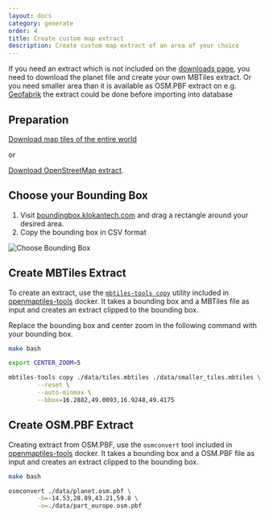 ```yaml
---
layout: docs
category: generate
order: 4
title: Create custom map extract
description: Create custom map extract of an area of your choice
---
```


If you need an extract which is not included on the [downloads page](http://openmaptiles.org/downloads), you need to download the planet file and create your own MBTiles extract. Or you need smaller area than it is available as OSM.PBF extract on e.g. [Geofabrik](https://geofabrik.de/) the extract could be done before importing into database

## Preparation

[Download map tiles of the entire world](https://data.maptiler.com/downloads/planet/)

or 

[Download OpenStreetMap extract](https://download.geofabrik.de/).

## Choose your Bounding Box

1. Visit [boundingbox.klokantech.com](http://boundingbox.klokantech.com/) and drag a rectangle around your desired area.
2. Copy the bounding box in CSV format

![Choose Bounding Box](/media/choose-bounding-box.png)

## Create MBTiles Extract

To create an extract, use the [`mbtiles-tools copy`](https://github.com/openmaptiles/openmaptiles-tools/blob/master/bin/mbtiles-tools) utility included in [openmaptiles-tools](https://github.com/openmaptiles/openmaptiles-tools/) docker. It takes a bounding box and a MBTiles file as input and creates an extract clipped to the bounding box.

Replace the bounding box and center zoom in the following command with your bounding box.

```bash
make bash

export CENTER_ZOOM=5

mbtiles-tools copy ./data/tiles.mbtiles ./data/smaller_tiles.mbtiles \
        --reset \
        --auto-minmax \
        --bbox=16.2882,49.0093,16.9248,49.4175
```

## Create OSM.PBF Extract

Creating extract from OSM.PBF, use the `osmconvert` tool included in [openmaptiles-tools](https://github.com/openmaptiles/openmaptiles-tools/) docker. It takes a bounding box and a OSM.PBF file as input and creates an extract clipped to the bounding box.

```bash
make bash

osmconvert ./data/planet.osm.pbf \
        -b=-14.53,28.89,43.21,59.8 \
        -o=./data/part_europe.osm.pbf
```
